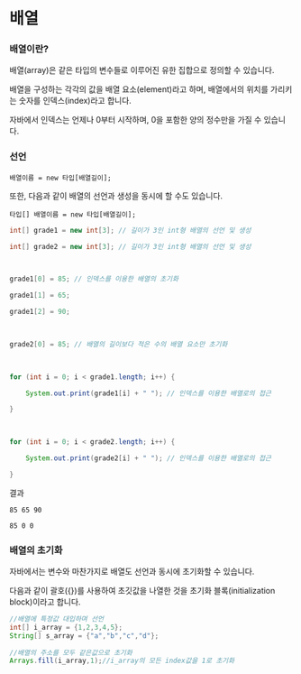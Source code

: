 # 배열
### 배열이란?

배열(array)은 같은 타입의 변수들로 이루어진 유한 집합으로 정의할 수 있습니다.

배열을 구성하는 각각의 값을 배열 요소(element)라고 하며, 배열에서의 위치를 가리키는 숫자를 인덱스(index)라고 합니다.

자바에서 인덱스는 언제나 0부터 시작하며, 0을 포함한 양의 정수만을 가질 수 있습니다.
### 선언
```
배열이름 = new 타입[배열길이];
```
또한, 다음과 같이 배열의 선언과 생성을 동시에 할 수도 있습니다.
```
타입[] 배열이름 = new 타입[배열길이];
```
```java
int[] grade1 = new int[3]; // 길이가 3인 int형 배열의 선언 및 생성

int[] grade2 = new int[3]; // 길이가 3인 int형 배열의 선언 및 생성

 

grade1[0] = 85; // 인덱스를 이용한 배열의 초기화

grade1[1] = 65;

grade1[2] = 90;

 

grade2[0] = 85; // 배열의 길이보다 적은 수의 배열 요소만 초기화

 

for (int i = 0; i < grade1.length; i++) {

    System.out.print(grade1[i] + " "); // 인덱스를 이용한 배열로의 접근

}

 

for (int i = 0; i < grade2.length; i++) {

    System.out.print(grade2[i] + " "); // 인덱스를 이용한 배열로의 접근

}
```
결과
```
85 65 90 

85 0 0 
```

### 배열의 초기화
자바에서는 변수와 마찬가지로 배열도 선언과 동시에 초기화할 수 있습니다.

 
다음과 같이 괄호({})를 사용하여 초깃값을 나열한 것을 초기화 블록(initialization block)이라고 합니다.

```java
//배열에 특정값 대입하며 선언
int[] i_array = {1,2,3,4,5};
String[] s_array = {"a","b","c","d"};
		
//배열의 주소를 모두 같은값으로 초기화
Arrays.fill(i_array,1);//i_array의 모든 index값을 1로 초기화
```
